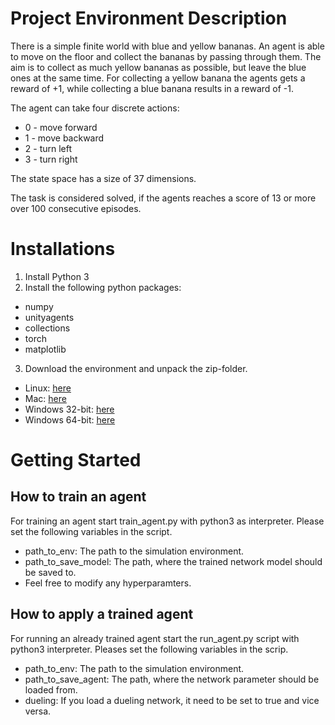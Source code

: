 # Project Environment Description
There is a simple finite world with blue and yellow bananas. An agent is able to move on the floor and collect the bananas by passing through them. The aim is to collect as much yellow bananas as possible, but leave the blue ones at the same time. For collecting a yellow banana the agents gets a reward of +1, while collecting a blue banana results in a reward of -1.

The agent can take four discrete actions:
* 0 - move forward
* 1 - move backward
* 2 - turn left
* 3 - turn right

The state space has a size of 37 dimensions.

The task is considered solved, if the agents reaches a score of 13 or more over 100 consecutive episodes.

# Installations
1. Install Python 3
2. Install the following python packages:
  * numpy
  * unityagents
  * collections
  * torch
  * matplotlib
3. Download the environment and unpack the zip-folder.
  * Linux: [here](https://s3-us-west-1.amazonaws.com/udacity-drlnd/P1/Banana/Banana_Linux.zip)
  * Mac: [here](https://s3-us-west-1.amazonaws.com/udacity-drlnd/P1/Banana/Banana.app.zip)
  * Windows 32-bit: [here](https://s3-us-west-1.amazonaws.com/udacity-drlnd/P1/Banana/Banana_Windows_x86.zip)
  * Windows 64-bit: [here](https://s3-us-west-1.amazonaws.com/udacity-drlnd/P1/Banana/Banana_Windows_x86_64.zip)

# Getting Started
## How to train an agent
For training an agent start train_agent.py with python3 as interpreter. Please set the following variables in the script.
  * path_to_env: The path to the simulation environment.
  * path_to_save_model: The path, where the trained network model should be saved to.
  * Feel free to modify any hyperparamters.

## How to apply a trained agent
For running an already trained agent start the run_agent.py script with python3 interpreter. Pleases set the following variables in the scrip.
  * path_to_env: The path to the simulation environment.
  * path_to_save_agent: The path, where the network parameter should be loaded from.
  * dueling: If you load a dueling network, it need to be set to true and vice versa.
